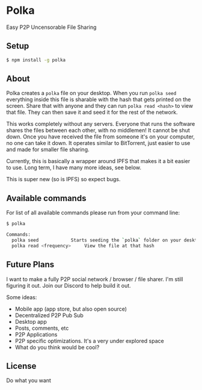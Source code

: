 # Polka

Easy P2P Uncensorable File Sharing

## Setup

```bash
$ npm install -g polka
```

## About
Polka creates a `polka` file on your desktop. When you run `polka seed` everything inside this file is sharable with the hash that gets printed on the screen. Share that with anyone and they can run `polka read <hash>` to view that file. They can then save it and seed it for the rest of the network.

This works completely without any servers. Everyone that runs the software shares the files between each other, with no middlemen! It cannot be shut down. Once you have received the file from someone it's on your computer, no one can take it down. It operates similar to BitTorrent, just easier to use and made for smaller file sharing.

Currently, this is basically a wrapper around IPFS that makes it a bit easier to use. Long term, I have many more ideas, see below. 

This is super new (so is IPFS) so expect bugs. 

## Available commands

For list of all available commands please run from your command line:

```bash
$ polka

Commands:	
  polka seed      		Starts seeding the `polka` folder on your desktop
  polka read <frequency>     View the file at that hash
```


## Future Plans
I want to make a fully P2P social network / browser / file sharer. I'm still figuring it out. Join our Discord to help build it out. 

Some ideas:

* Mobile app (app store, but also open source)
* Decentralized P2P Pub Sub
* Desktop app
* Posts, comments, etc
* P2P Applications
* P2P specific optimizations. It's a very under explored space
* What do you think would be cool?

## License
Do what you want